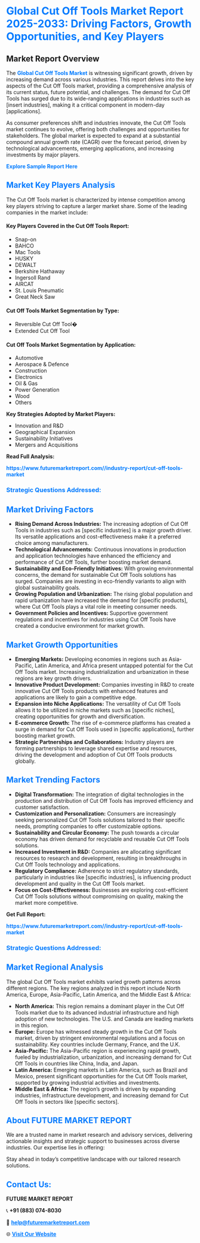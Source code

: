 <h1 style="color: #007BFF;">Global Cut Off Tools Market Report 2025-2033: Driving Factors, Growth Opportunities, and Key Players</h1>

<section id="overview">
<h2>Market Report Overview</h2>
<p>The <a href="https://www.futuremarketreport.com//industry-report/cut-off-tools-market" style="color: #007BFF; text-decoration: none;"><strong>Global Cut Off Tools Market</strong></a> is witnessing significant growth, driven by increasing demand across various industries. This report delves into the key aspects of the Cut Off Tools market, providing a comprehensive analysis of its current status, future potential, and challenges. The demand for Cut Off Tools has surged due to its wide-ranging applications in industries such as [insert industries], making it a critical component in modern-day [applications].</p>
<p>As consumer preferences shift and industries innovate, the Cut Off Tools market continues to evolve, offering both challenges and opportunities for stakeholders. The global market is expected to expand at a substantial compound annual growth rate (CAGR) over the forecast period, driven by technological advancements, emerging applications, and increasing investments by major players.</p>
</section>

<section id="overview">
<p><a href="https://www.futuremarketreport.com//request-sample/reportId=92526" style="color: #007BFF; text-decoration: none;"><strong>Explore Sample Report Here</strong></a></p>
</section>

<section id="key-players">
<h2 style="color: #007BFF;">Market Key Players Analysis</h2>
<p>The Cut Off Tools market is characterized by intense competition among key players striving to capture a larger market share. Some of the leading companies in the market include:</p>
<h4>Key Players Covered in the Cut Off Tools Report:</h4>
<ul><li>Snap-on</li><li>BAHCO</li><li>Mac Tools</li><li>HUSKY</li><li>DEWALT</li><li>Berkshire Hathaway</li><li>Ingersoll Rand</li><li>AIRCAT</li><li>St. Louis Pneumatic</li><li>Great Neck Saw</li></ul>
<h4>Cut Off Tools Market Segmentation by Type:</h4>
<ul><li>Reversible Cut Off Tool�</li><li>Extended Cut Off Tool</li></ul>

<h4>Cut Off Tools Market Segmentation by Application:</h4>
<ul><li>Automotive</li><li>Aerospace &amp; Defence</li><li>Construction</li><li>Electronics</li><li>Oil &amp; Gas</li><li>Power Generation</li><li>Wood</li><li>Others</li></ul>
<p><strong>Key Strategies Adopted by Market Players:</strong></p>
<ul>
<li>Innovation and R&D</li>
<li>Geographical Expansion</li>
<li>Sustainability Initiatives</li>
<li>Mergers and Acquisitions</li>
</ul>
</section>

<section>
<p><strong>Read Full Analysis: </strong></p><a href="https://www.futuremarketreport.com//industry-report/cut-off-tools-market" style="color: #007BFF; text-decoration: none;"><strong>https://www.futuremarketreport.com//industry-report/cut-off-tools-market</strong></a>
<h3 style="color: #007BFF;">Strategic Questions Addressed:</h3>
</section>

<section id="driving-factors">
<h2 style="color: #007BFF;">Market Driving Factors</h2>
<ul>
<li><strong>Rising Demand Across Industries:</strong> The increasing adoption of Cut Off Tools in industries such as [specific industries] is a major growth driver. Its versatile applications and cost-effectiveness make it a preferred choice among manufacturers.</li>
<li><strong>Technological Advancements:</strong> Continuous innovations in production and application technologies have enhanced the efficiency and performance of Cut Off Tools, further boosting market demand.</li>
<li><strong>Sustainability and Eco-Friendly Initiatives:</strong> With growing environmental concerns, the demand for sustainable Cut Off Tools solutions has surged. Companies are investing in eco-friendly variants to align with global sustainability goals.</li>
<li><strong>Growing Population and Urbanization:</strong> The rising global population and rapid urbanization have increased the demand for [specific products], where Cut Off Tools plays a vital role in meeting consumer needs.</li>
<li><strong>Government Policies and Incentives:</strong> Supportive government regulations and incentives for industries using Cut Off Tools have created a conducive environment for market growth.</li>
</ul>
</section>

<section id="growth-opportunities">
<h2 style="color: #007BFF;">Market Growth Opportunities</h2>
<ul>
<li><strong>Emerging Markets:</strong> Developing economies in regions such as Asia-Pacific, Latin America, and Africa present untapped potential for the Cut Off Tools market. Increasing industrialization and urbanization in these regions are key growth drivers.</li>
<li><strong>Innovative Product Development:</strong> Companies investing in R&D to create innovative Cut Off Tools products with enhanced features and applications are likely to gain a competitive edge.</li>
<li><strong>Expansion into Niche Applications:</strong> The versatility of Cut Off Tools allows it to be utilized in niche markets such as [specific niches], creating opportunities for growth and diversification.</li>
<li><strong>E-commerce Growth:</strong> The rise of e-commerce platforms has created a surge in demand for Cut Off Tools used in [specific applications], further boosting market growth.</li>
<li><strong>Strategic Partnerships and Collaborations:</strong> Industry players are forming partnerships to leverage shared expertise and resources, driving the development and adoption of Cut Off Tools products globally.</li>
</ul>
</section>

<section id="trending-factors">
<h2 style="color: #007BFF;">Market Trending Factors</h2>
<ul>
<li><strong>Digital Transformation:</strong> The integration of digital technologies in the production and distribution of Cut Off Tools has improved efficiency and customer satisfaction.</li>
<li><strong>Customization and Personalization:</strong> Consumers are increasingly seeking personalized Cut Off Tools solutions tailored to their specific needs, prompting companies to offer customizable options.</li>
<li><strong>Sustainability and Circular Economy:</strong> The push towards a circular economy has driven demand for recyclable and reusable Cut Off Tools solutions.</li>
<li><strong>Increased Investment in R&D:</strong> Companies are allocating significant resources to research and development, resulting in breakthroughs in Cut Off Tools technology and applications.</li>
<li><strong>Regulatory Compliance:</strong> Adherence to strict regulatory standards, particularly in industries like [specific industries], is influencing product development and quality in the Cut Off Tools market.</li>
<li><strong>Focus on Cost-Effectiveness:</strong> Businesses are exploring cost-efficient Cut Off Tools solutions without compromising on quality, making the market more competitive.</li>
</ul>
</section>

<section>
<p><strong>Get Full Report: </strong></p><a href="https://www.futuremarketreport.com//industry-report/cut-off-tools-market" style="color: #007BFF; text-decoration: none;"><strong>https://www.futuremarketreport.com//industry-report/cut-off-tools-market</strong></a>
<h3 style="color: #007BFF;">Strategic Questions Addressed:</h3>
</section>


<section id="regional-analysis">
<h2 style="color: #007BFF;">Market Regional Analysis</h2>
<p>The global Cut Off Tools market exhibits varied growth patterns across different regions. The key regions analyzed in this report include North America, Europe, Asia-Pacific, Latin America, and the Middle East & Africa:</p>
<ul>
<li><strong>North America:</strong> This region remains a dominant player in the Cut Off Tools market due to its advanced industrial infrastructure and high adoption of new technologies. The U.S. and Canada are leading markets in this region.</li>
<li><strong>Europe:</strong> Europe has witnessed steady growth in the Cut Off Tools market, driven by stringent environmental regulations and a focus on sustainability. Key countries include Germany, France, and the U.K.</li>
<li><strong>Asia-Pacific:</strong> The Asia-Pacific region is experiencing rapid growth, fueled by industrialization, urbanization, and increasing demand for Cut Off Tools in countries like China, India, and Japan.</li>
<li><strong>Latin America:</strong> Emerging markets in Latin America, such as Brazil and Mexico, present significant opportunities for the Cut Off Tools market, supported by growing industrial activities and investments.</li>
<li><strong>Middle East & Africa:</strong> The region’s growth is driven by expanding industries, infrastructure development, and increasing demand for Cut Off Tools in sectors like [specific sectors].</li>
</ul>
</section>

<footer>
<h2 style="color: #007BFF;">About FUTURE MARKET REPORT</h2>
<p>We are a trusted name in market research and advisory services, delivering actionable insights and strategic support to businesses across diverse industries. Our expertise lies in offering:</p>

<p>Stay ahead in today’s competitive landscape with our tailored research solutions.</p>

<h2 style="color: #007BFF;">Contact Us:</h2>
<p><strong>FUTURE MARKET REPORT</strong></p>
<p>📞 <strong>+91 (883) 074-8030</strong></p>
<p>📧 <strong><a href="mailto:help@futuremarketreport.com" style="color: #007BFF;">help@futuremarketreport.com</a></strong></p>
<p>🌐 <strong><a href="https://www.futuremarketreport.com/" style="color: #007BFF;">Visit Our Website</a></strong></p>
</footer>